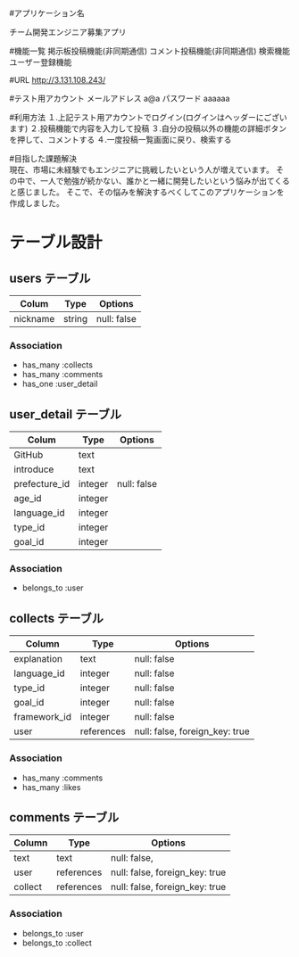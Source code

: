 #アプリケーション名 

チーム開発エンジニア募集アプリ

#機能一覧
掲示板投稿機能(非同期通信)
コメント投稿機能(非同期通信)
検索機能
ユーザー登録機能

#URL
http://3.131.108.243/

#テスト用アカウント
メールアドレス  a@a
パスワード  aaaaaa

#利用方法
１.上記テスト用アカウントでログイン(ログインはヘッダーにございます)
２.投稿機能で内容を入力して投稿
３.自分の投稿以外の機能の詳細ボタンを押して、コメントする
４.一度投稿一覧画面に戻り、検索する

#目指した課題解決	
現在、市場に未経験でもエンジニアに挑戦したいという人が増えています。
その中で、一人で勉強が続かない、誰かと一緒に開発したいという悩みが出てくると感じました。
そこで、その悩みを解決するべくしてこのアプリケーションを作成しました。

# テーブル設計

## users テーブル
| Colum             | Type    | Options                   |
| --------          | ------  | ----------                |
| nickname          | string  | null: false               |

### Association

- has_many :collects
- has_many :comments
- has_one :user_detail

## user_detail テーブル
| Colum             | Type    | Options                   |
| --------          | ------  | ----------                |
| GitHub            | text    |                           |
| introduce         | text    |                           |
| prefecture_id     | integer | null: false               |
| age_id            | integer |                           |
| language_id       | integer |                           |
| type_id           | integer |                           |
| goal_id           | integer |                           |

### Association

- belongs_to :user

## collects テーブル

| Column          | Type      | Options                        |
| ------          | ------    | -----------                    |
| explanation     | text      | null: false                    |
| language_id     | integer   | null: false                    |
| type_id         | integer   | null: false                    |
| goal_id         | integer   | null: false                    |
| framework_id    | integer   | null: false                    |
| user            | references| null: false, foreign_key: true |

### Association

- has_many :comments
- has_many :likes


## comments テーブル

| Column           | Type       | Options                        |
| -------          | ---------- | ------------------------------ |
| text             | text       | null: false,                   |
| user             | references | null: false, foreign_key: true |
| collect          | references | null: false, foreign_key: true |
### Association

- belongs_to :user
- belongs_to :collect
